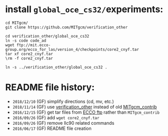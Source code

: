 
# install `global_oce_cs32/`experiments:

```
cd MITgcm/
git clone https://github.com/MITgcm/verification_other

cd verification_other/global_oce_cs32
ln -s code code_ad
wget ftp://mit.ecco-group.org/ecco_for_las/version_4/checkpoints/core2_cnyf.tar
tar xf core2_cnyf.tar
\rm -f core2_cnyf.tar

ln -s ../verification_other/global_oce_cs32 .
```

# README file history:

- `2018/12/10` (GF) simplify directions (cd, mv, etc.)
- `2018/11/14` (GF) use [verification_other](https://github.com/MITgcm/verification_other) instead of old [MITgcm_contrib](http://wwwcvs.mitgcm.org/viewvc/MITgcm/MITgcm_contrib/verification_other/)
- `2016/12/15` (GF) get tar files from [ECCO ftp](ftp://mit.ecco-group.org) rather than `MITgcm_contrib`
- `2016/09/26` (GF) add `wget core2_cnyf.tar`
- `2016/09/26` (GF) remove llc90 related commands
- `2016/06/17` (GF) README file creation


